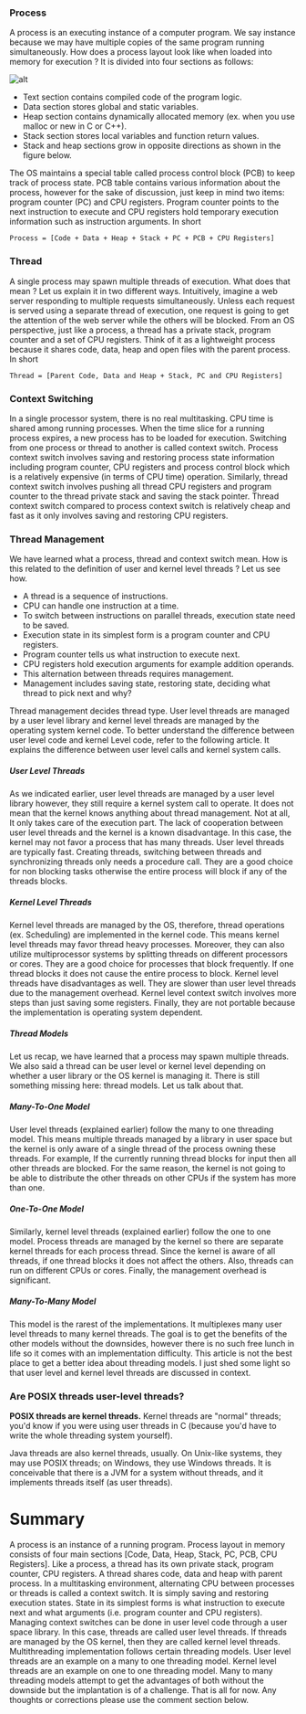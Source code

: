 
### Process

A process is an executing instance of a computer program. We say instance because we may have multiple copies of the same program running simultaneously. How does a process layout look like when loaded into memory for execution ? It is divided into four sections as follows:

![alt](https://i2.wp.com/www.8bitavenue.com/wp-content/uploads/2015/07/memory_layout.jpg)

* Text section contains compiled code of the program logic.
* Data section stores global and static variables.
* Heap section contains dynamically allocated memory (ex. when you use malloc or new in C or C++).
* Stack section stores local variables and function return values.
* Stack and heap sections grow in opposite directions as shown in the figure below.


The OS maintains a special table called process control block (PCB) to keep track of process state. PCB table contains various information about the process, however for the sake of discussion, just keep in mind two items: program counter (PC) and CPU registers. Program counter points to the next instruction to execute and CPU registers hold temporary execution information such as instruction arguments. In short

```
Process = [Code + Data + Heap + Stack + PC + PCB + CPU Registers]  
```


### Thread

A single process may spawn multiple threads of execution. What does that mean ? Let us explain it in two different ways. Intuitively, imagine a web server responding to multiple requests simultaneously. Unless each request is served using a separate thread of execution, one request is going to get the attention of the web server while the others will be blocked. From an OS perspective, just like a process, a thread has a private stack, program counter and a set of CPU registers. Think of it as a lightweight process because it shares code, data, heap and open files with the parent process. In short

```
Thread = [Parent Code, Data and Heap + Stack, PC and CPU Registers]  
```

### Context Switching

In a single processor system, there is no real multitasking. CPU time is shared among running processes. When the time slice for a running process expires, a new process has to be loaded for execution. Switching from one process or thread to another is called context switch. Process context switch involves saving and restoring process state information including program counter, CPU registers and process control block which is a relatively expensive (in terms of CPU time) operation. Similarly, thread context switch involves pushing all thread CPU registers and program counter to the thread private stack and saving the stack pointer. Thread context switch compared to process context switch is relatively cheap and fast as it only involves saving and restoring CPU registers.

### Thread Management

We have learned what a process, thread and context switch mean. How is this related to the definition of user and kernel level threads ? Let us see how.

* A thread is a sequence of instructions.
* CPU can handle one instruction at a time.
* To switch between instructions on parallel threads, execution state need to be saved.
* Execution state in its simplest form is a program counter and CPU registers.
* Program counter tells us what instruction to execute next.
* CPU registers hold execution arguments for example addition operands.
* This alternation between threads requires management.
* Management includes saving state, restoring state, deciding what thread to pick next and why?

Thread management decides thread type. User level threads are managed by a user level library and kernel level threads are managed by the operating system kernel code. To better understand the difference between user level code and kernel Level code, refer to the following article. It explains the difference between user level calls and kernel system calls.

##### User Level Threads

As we indicated earlier, user level threads are managed by a user level library however, they still require a kernel system call to operate. It does not mean that the kernel knows anything about thread management. Not at all, It only takes care of the execution part. The lack of cooperation between user level threads and the kernel is a known disadvantage. In this case, the kernel may not favor a process that has many threads. User level threads are typically fast. Creating threads, switching between threads and synchronizing threads only needs a procedure call. They are a good choice for non blocking tasks otherwise the entire process will block if any of the threads blocks.

##### Kernel Level Threads

Kernel level threads are managed by the OS, therefore, thread operations (ex. Scheduling) are implemented in the kernel code. This means kernel level threads may favor thread heavy processes. Moreover, they can also utilize multiprocessor systems by splitting threads on different processors or cores. They are a good choice for processes that block frequently. If one thread blocks it does not cause the entire process to block. Kernel level threads have disadvantages as well. They are slower than user level threads due to the management overhead. Kernel level context switch involves more steps than just saving some registers. Finally, they are not portable because the implementation is operating system dependent.

##### Thread Models

Let us recap, we have learned that a process may spawn multiple threads. We also said a thread can be user level or kernel level depending on whether a user library or the OS kernel is managing it. There is still something missing here: thread models. Let us talk about that.

##### Many-To-One Model

User level threads (explained earlier) follow the many to one threading model. This means multiple threads managed by a library in user space but the kernel is only aware of a single thread of the process owning these threads. For example, If the currently running thread blocks for input then all other threads are blocked. For the same reason, the kernel is not going to be able to distribute the other threads on other CPUs if the system has more than one.

##### One-To-One Model

Similarly, kernel level threads (explained earlier) follow the one to one model. Process threads are managed by the kernel so there are separate kernel threads for each process thread. Since the kernel is aware of all threads, if one thread blocks it does not affect the others. Also, threads can run on different CPUs or cores. Finally, the management overhead is significant.

##### Many-To-Many Model

This model is the rarest of the implementations. It multiplexes many user level threads to many kernel threads. The goal is to get the benefits of the other models without the downsides, however there is no such free lunch in life so it comes with an implementation difficulty. This article is not the best place to get a better idea about threading models. I just shed some light so that user level and kernel level threads are discussed in context.

### Are POSIX threads user-level threads?

__POSIX threads are kernel threads.__ Kernel threads are "normal" threads; you'd know if you were using user threads in C (because you'd have to write the whole threading system yourself).

Java threads are also kernel threads, usually. On Unix-like systems, they may use POSIX threads; on Windows, they use Windows threads. It is conceivable that there is a JVM for a system without threads, and it implements threads itself (as user threads).

# Summary

A process is an instance of a running program. Process layout in memory consists of four main sections [Code, Data, Heap, Stack, PC, PCB, CPU Registers]. Like a process, a thread has its own private stack, program counter, CPU registers. A thread shares code, data and heap with parent process. In a multitasking environment, alternating CPU between processes or threads is called a context switch. It is simply saving and restoring execution states. State in its simplest forms is what instruction to execute next and what arguments (i.e. program counter and CPU registers). Managing context switches can be done in user level code through a user space library. In this case, threads are called user level threads. If threads are managed by the OS kernel, then they are called kernel level threads. Multithreading implementation follows certain threading models. User level threads are an example on a many to one threading model. Kernel level threads are an example on one to one threading model. Many to many threading models attempt to get the advantages of both without the downside but the implantation is of a challenge. That is all for now. Any thoughts or corrections please use the comment section below.
